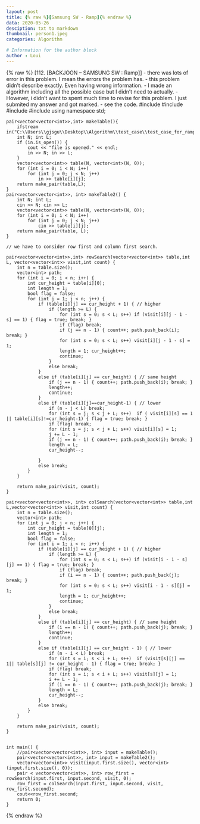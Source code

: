 ```yaml
---
layout: post
title: {% raw %}[Samsung SW - Ramp]{% endraw %}
data: 2020-05-26
desciption: txt to markdown
thumbnail: person1.jpeg
categories: Algorithm

# Information for the author block
author : Loui
---
```


{% raw %}
	﻿[112. [BACKJOON – SAMSUNG SW : Ramp]]
	- there was lots of error in this problem. I mean the errors the problem has.
	- this problem didn’t describe exactly. Even having wrong information.
	- I made an algorithm including all the possible case but I didn’t need to actually.
	- However, i didn’t want to spent much time to revise for this problem. I just submited my answer and got marked.
	- see the code.
	#include<iostream>
	#include<fstream>
	#include<vector>
	#include<algorithm>
	using namespace std;
	
	pair<vector<vector<int>>,int> makeTable(){
		ifstream in("C:\\Users\\gjsgu\\Desktop\\Algorithm\\test_case\\test_case_for_ramp.txt");
		int N; int L;
		if (in.is_open()) {
			cout << "file is opened." << endl;
			in >> N; in >> L;
		}
		vector<vector<int>> table(N, vector<int>(N, 0));
		for (int i = 0; i < N; i++) 
			for (int j = 0; j < N; j++)
				in >> table[i][j];
		return make_pair(table,L);
	}
	pair<vector<vector<int>>, int> makeTable2() {
		int N; int L;
		cin >> N; cin >> L;
		vector<vector<int>> table(N, vector<int>(N, 0));
		for (int i = 0; i < N; i++)
			for (int j = 0; j < N; j++)
				cin >> table[i][j];
		return make_pair(table, L);
	}
	
	// we have to consider row first and column first search.
	
	pair<vector<vector<int>>,int> rowSearch(vector<vector<int>> table,int L, vector<vector<int>> visit,int count) {
		int n = table.size();
		vector<int> path;
		for (int i = 0; i < n; i++) {
			int cur_height = table[i][0];
			int length = 1;
			bool flag = false;
			for (int j = 1; j < n; j++) {
				if (table[i][j] == cur_height + 1) { // higher
					if (length >= L) {
						for (int s = 0; s < L; s++) if (visit[i][j - 1 - s] == 1) { flag = true; break; } 
						if (flag) break;
						if (j == n - 1) { count++; path.push_back(i); break; }
						for (int s = 0; s < L; s++) visit[i][j - 1 - s] = 1; 
						length = 1; cur_height++;
						continue;
					}
					else break;
				}
				else if (table[i][j] == cur_height) { // same height
					if (j == n - 1) { count++; path.push_back(i); break; }
					length++;
					continue;
				}
				else if (table[i][j]==cur_height-1) { // lower
					if (n - j < L) break;
					for (int s = j; s < j + L; s++)  if ( visit[i][s] == 1 || table[i][s]!=cur_height-1) { flag = true; break; }
					if (flag) break;
					for (int s = j; s < j + L; s++) visit[i][s] = 1;
					j += L - 1;
					if (j == n - 1) { count++; path.push_back(i); break; }
					length = L;
					cur_height--;
	
				}
				else break;
			}
		}
	
		return make_pair(visit, count);
	}
	
	pair<vector<vector<int>>, int> colSearch(vector<vector<int>> table,int L,vector<vector<int>> visit,int count) {
		int n = table.size();
		vector<int> path;
		for (int j = 0; j < n; j++) {
			int cur_height = table[0][j];
			int length = 1;
			bool flag = false;
			for (int i = 1; i < n; i++) {
				if (table[i][j] == cur_height + 1) { // higher
					if (length >= L) {
						for (int s = 0; s < L; s++) if (visit[i - 1 - s][j] == 1) { flag = true; break; }
						if (flag) break;
						if (i == n - 1) { count++; path.push_back(j); break; }
						for (int s = 0; s < L; s++) visit[i - 1 - s][j] = 1;
						length = 1; cur_height++;
						continue;
					}
					else break;
				}
				else if (table[i][j] == cur_height) { // same height
					if (i == n - 1) { count++; path.push_back(j); break; }
					length++;
					continue;
				}
				else if (table[i][j] == cur_height - 1) { // lower
					if (n - i < L) break;
					for (int s = i; s < i + L; s++)  if (visit[s][j] == 1|| table[s][j] != cur_height - 1) { flag = true; break; }
					if (flag) break;
					for (int s = i; s < i + L; s++) visit[s][j] = 1;
					i += L - 1;
					if (i == n - 1) { count++; path.push_back(j); break; }
					length = L;
					cur_height--;
				}
				else break;
			}
		}
		
		return make_pair(visit, count);
	}
	
	
	int main() {
		//pair<vector<vector<int>>, int> input = makeTable();
		pair<vector<vector<int>>, int> input = makeTable2();
		vector<vector<int>> visit(input.first.size(), vector<int>(input.first.size(), 0));
		pair < vector<vector<int>>, int> row_first = rowSearch(input.first, input.second, visit, 0);
		row_first = colSearch(input.first, input.second, visit, row_first.second);
		cout<<row_first.second;
		return 0;
	}
	
	
	
{% endraw %}
